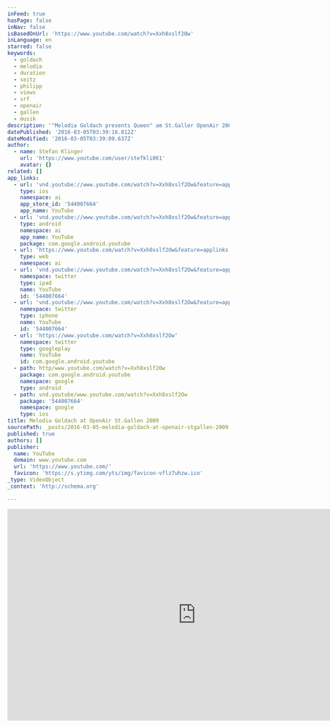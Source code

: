 ```yaml
---
inFeed: true
hasPage: false
inNav: false
isBasedOnUrl: 'https://www.youtube.com/watch?v=Xxh8xslf2Ow'
inLanguage: en
starred: false
keywords:
  - goldach
  - melodia
  - duration
  - seitz
  - philipp
  - views
  - srf
  - openair
  - gallen
  - musik
description: '"Melodia Goldach presents Queen" am St.Galler OpenAir 2009. Vocals: Thomas Straumann, Brigitte Oelke. Musikalische Leitung: Daniel Zeiter. produziert von Hoppel-Pictures Entertainment.'
datePublished: '2016-03-05T03:39:16.812Z'
dateModified: '2016-03-05T03:39:09.637Z'
author:
  - name: Stefan Klinger
    url: 'https://www.youtube.com/user/stefkli061'
    avatar: {}
related: []
app_links:
  - url: 'vnd.youtube://www.youtube.com/watch?v=Xxh8xslf2Ow&feature=applinks'
    type: ios
    namespace: ai
    app_store_id: '544007664'
    app_name: YouTube
  - url: 'vnd.youtube://www.youtube.com/watch?v=Xxh8xslf2Ow&feature=applinks'
    type: android
    namespace: ai
    app_name: YouTube
    package: com.google.android.youtube
  - url: 'https://www.youtube.com/watch?v=Xxh8xslf2Ow&feature=applinks'
    type: web
    namespace: ai
  - url: 'vnd.youtube://www.youtube.com/watch?v=Xxh8xslf2Ow&feature=applinks'
    namespace: twitter
    type: ipad
    name: YouTube
    id: '544007664'
  - url: 'vnd.youtube://www.youtube.com/watch?v=Xxh8xslf2Ow&feature=applinks'
    namespace: twitter
    type: iphone
    name: YouTube
    id: '544007664'
  - url: 'https://www.youtube.com/watch?v=Xxh8xslf2Ow'
    namespace: twitter
    type: googleplay
    name: YouTube
    id: com.google.android.youtube
  - path: http/www.youtube.com/watch?v=Xxh8xslf2Ow
    package: com.google.android.youtube
    namespace: google
    type: android
  - path: vnd.youtube/www.youtube.com/watch?v=Xxh8xslf2Ow
    package: '544007664'
    namespace: google
    type: ios
title: Melodia Goldach at OpenAir St.Gallen 2009
sourcePath: _posts/2016-03-05-melodia-goldach-at-openair-stgallen-2009.md
published: true
authors: []
publisher:
  name: YouTube
  domain: www.youtube.com
  url: 'https://www.youtube.com/'
  favicon: 'https://s.ytimg.com/yts/img/favicon-vflz7uhzw.ico'
_type: VideoObject
_context: 'http://schema.org'

---
```

<iframe src="https://cdn.embedly.com/widgets/media.html?src=https%3A%2F%2Fwww.youtube.com%2Fembed%2FXxh8xslf2Ow%3Ffeature%3Doembed&amp;url=https%3A%2F%2Fwww.youtube.com%2Fwatch%3Fv%3DXxh8xslf2Ow&amp;image=https%3A%2F%2Fi.ytimg.com%2Fvi%2FXxh8xslf2Ow%2Fhqdefault.jpg&amp;key=b7d04c9b404c499eba89ee7072e1c4f7&amp;type=text%2Fhtml&amp;schema=youtube" width="854" height="480" scrolling="no" frameborder="0" allowfullscreen="allowfullscreen" style=""></iframe>